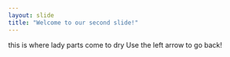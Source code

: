 ```yaml
---
layout: slide
title: "Welcome to our second slide!"
---
```

this is where lady parts come to dry
Use the left arrow to go back!
